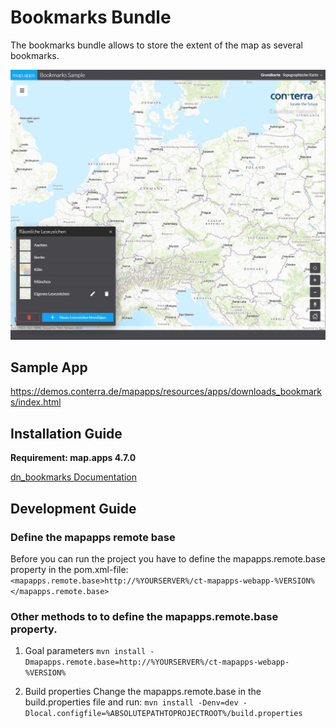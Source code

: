 # Bookmarks Bundle
The bookmarks bundle allows to store the extent of the map as several bookmarks.

![Screenshot App](https://github.com/conterra/mapapps-bookmarks/blob/master/screenshot.JPG)

## Sample App
https://demos.conterra.de/mapapps/resources/apps/downloads_bookmarks/index.html

## Installation Guide
**Requirement: map.apps 4.7.0**

[dn_bookmarks Documentation](https://github.com/conterra/mapapps-bookmarks/tree/master/src/main/js/bundles/dn_overviewmap)

## Development Guide
### Define the mapapps remote base
Before you can run the project you have to define the mapapps.remote.base property in the pom.xml-file:
`<mapapps.remote.base>http://%YOURSERVER%/ct-mapapps-webapp-%VERSION%</mapapps.remote.base>`

### Other methods to to define the mapapps.remote.base property.
1. Goal parameters
`mvn install -Dmapapps.remote.base=http://%YOURSERVER%/ct-mapapps-webapp-%VERSION%`

2. Build properties
Change the mapapps.remote.base in the build.properties file and run:
`mvn install -Denv=dev -Dlocal.configfile=%ABSOLUTEPATHTOPROJECTROOT%/build.properties`
